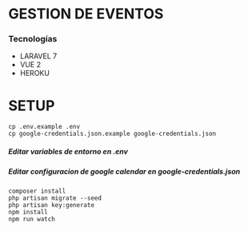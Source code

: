 # GESTION DE EVENTOS

### Tecnologías

- LARAVEL 7
- VUE 2
- HEROKU

# SETUP
```
cp .env.example .env
cp google-credentials.json.example google-credentials.json
```
##### Editar variables de entorno en .env
##### Editar configuracion de google calendar en google-credentials.json
```
composer install
php artisan migrate --seed
php artisan key:generate
npm install
npm run watch
```
